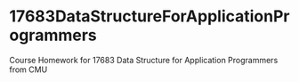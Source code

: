 # 17683DataStructureForApplicationProgrammers
Course Homework for 17683 Data Structure for Application Programmers from CMU
